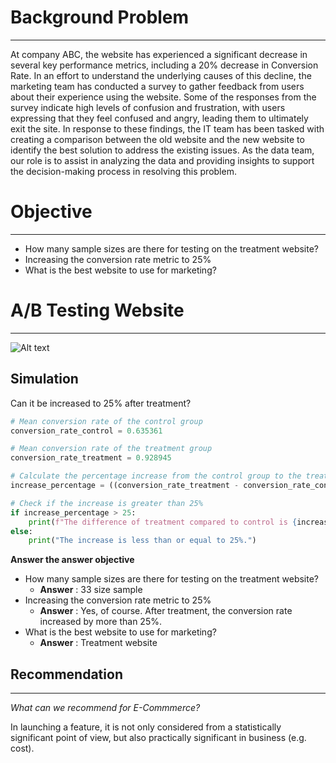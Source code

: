 # **Background Problem**
---
At company ABC, the website has experienced a significant decrease in several key performance metrics, including a 20% decrease in Conversion Rate.
In an effort to understand the underlying causes of this decline, the marketing team has conducted a survey to gather feedback from users about their experience using the website.
Some of the responses from the survey indicate high levels of confusion and frustration, with users expressing that they feel confused and angry, leading them to ultimately exit the site. In response to these findings, the IT team has been tasked with creating a comparison between the old website and the new website to identify the best solution to address the existing issues. As the data team, our role is to assist in analyzing the data and providing insights to support the decision-making process in resolving this problem.

# **Objective**
---
- How many sample sizes are there for testing on the treatment website?
- Increasing the conversion rate metric to 25%
- What is the best website to use for marketing?

# **A/B Testing Website**
---
![Alt text](https://www.demltd.com/wp-content/uploads/2014/03/ab-testing1.jpg)

## **Simulation**

Can it be increased to 25% after treatment?
```python
# Mean conversion rate of the control group
conversion_rate_control = 0.635361

# Mean conversion rate of the treatment group
conversion_rate_treatment = 0.928945

# Calculate the percentage increase from the control group to the treatment group
increase_percentage = ((conversion_rate_treatment - conversion_rate_control) / conversion_rate_control) * 100

# Check if the increase is greater than 25%
if increase_percentage > 25:
    print(f"The difference of treatment compared to control is {increase_percentage:.2f}%. The increase in conversion rate exceeds 25%.")
else:
    print("The increase is less than or equal to 25%.")
```
**Answer the answer objective**
*   How many sample sizes are there for testing on the treatment website?
    - **Answer** : 33 size sample
*   Increasing the conversion rate metric to 25%
    - **Answer** : Yes, of course. After treatment, the conversion rate increased by more than 25%.
*   What is the best website to use for marketing?
    - **Answer** : Treatment website

## **Recommendation**
---
*What can we recommend for E-Commmerce?*

In launching a feature, it is not only considered from a statistically significant point of view, but also practically significant in business (e.g. cost).
